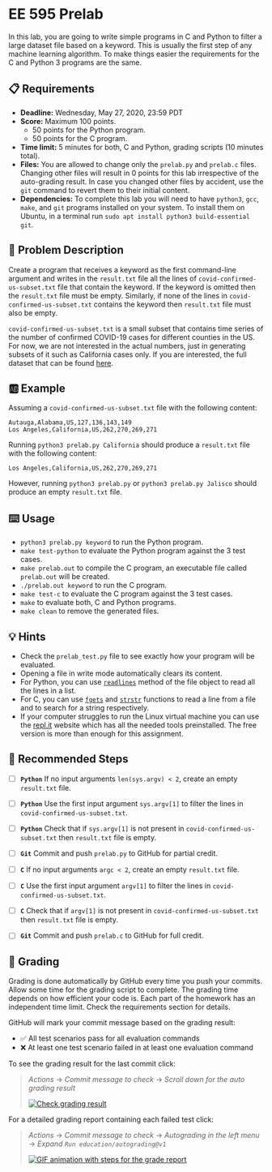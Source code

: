 # EE 595 Prelab
In this lab, you are going to write simple programs in C and Python to filter a large dataset file based on a keyword. This is usually the first step of any machine learning algorithm. To make things easier the requirements for the C and Python 3 programs are the same. 


## :clipboard: Requirements
- **Deadline:** Wednesday, May 27, 2020, 23:59 PDT
- **Score:** Maximum 100 points.
    - 50 points for the Python program.
    - 50 points for the C program.
- **Time limit:** 5 minutes for both, C and Python, grading scripts (10 minutes total).
- **Files:** You are allowed to change only the ``prelab.py`` and ``prelab.c`` files. Changing other files will result in 0 points for this lab irrespective of the auto-grading result. In case you changed other files by accident, use the ``git`` command to revert them to their initial content. 
- **Dependencies:** To complete this lab you will need to have ``python3``, ``gcc``, ``make``, and ``git`` programs installed on your system. To install them on Ubuntu, in a terminal run ``sudo apt install python3 build-essential git``.


## :abacus: Problem Description

Create a program that receives a keyword as the first command-line argument and writes in the ``result.txt`` file all the lines of ``covid-confirmed-us-subset.txt`` file that contain the keyword. If the keyword is omitted then the ``result.txt`` file must be empty. Similarly, if none of the lines in ``covid-confirmed-us-subset.txt`` contains the keyword then ``result.txt`` file must also be empty.

``covid-confirmed-us-subset.txt`` is a small subset that contains time series of the number of confirmed COVID-19 cases for different counties in the US. For now, we are not interested in the actual numbers, just in generating subsets of it such as California cases only. If you are interested, the full dataset that can be found [here](https://raw.githubusercontent.com/CSSEGISandData/COVID-19/master/csse_covid_19_data/csse_covid_19_time_series/time_series_covid19_confirmed_US.csv).


## :ab: Example
Assuming a ``covid-confirmed-us-subset.txt`` file with the following content:
```
Autauga,Alabama,US,127,136,143,149
Los Angeles,California,US,262,270,269,271  
```
Running ``python3 prelab.py California`` should produce a ``result.txt`` file with the following content:
```
Los Angeles,California,US,262,270,269,271  
```
However, running ``python3 prelab.py`` or ``python3 prelab.py Jalisco`` should produce an empty ``result.txt`` file.


## :keyboard: Usage 
- ``python3 prelab.py keyword`` to run the Python program.
- ``make test-python`` to evaluate the Python program against the 3 test cases.
- ``make prelab.out`` to compile the C program, an executable file called ``prelab.out`` will be created.
- ``./prelab.out keyword`` to run the C program.
- ``make test-c`` to evaluate the C program against the 3 test cases.
- ``make`` to evaluate both, C and Python programs.
- ``make clean`` to remove the generated files.


## :bulb: Hints
- Check the ``prelab_test.py`` file to see exactly how your program will be evaluated.
- Opening a file in write mode automatically clears its content.
- For Python, you can use [``readlines``](https://docs.python.org/3/tutorial/inputoutput.html#methods-of-file-objects) method of the file object to read all the lines in a list.
- For C, you can use [``fgets``](https://www.tutorialspoint.com/c_standard_library/c_function_fgets.htm) and [``strstr``](https://www.tutorialspoint.com/c_standard_library/c_function_strstr.htm) functions to read a line from a file and to search for a string respectively.
- If your computer struggles to run the Linux virtual machine you can use the [repl.it](https://repl.it/) website which has all the needed tools preinstalled. The free version is more than enough for this assignment.


## :feet: Recommended Steps
- [ ] **``Python``** If no input arguments ``len(sys.argv) < 2``, create an empty ``result.txt`` file.
- [ ] **``Python``** Use the first input argument ``sys.argv[1]`` to filter the lines in ``covid-confirmed-us-subset.txt``.
- [ ] **``Python``** Check that if ``sys.argv[1]`` is not present in ``covid-confirmed-us-subset.txt`` then ``result.txt`` file is empty.
- [ ] **``Git``** Commit and push ``prelab.py`` to GitHub for partial credit.
- [ ] **``C``** If no input arguments ``argc < 2``, create an empty ``result.txt`` file.
- [ ] **``C``** Use the first input argument ``argv[1]`` to filter the lines in ``covid-confirmed-us-subset.txt``. 
- [ ] **``C``** Check that if ``argv[1]`` is not present in ``covid-confirmed-us-subset.txt`` then ``result.txt`` file is empty.
- [ ] **``Git``** Commit and push ``prelab.c`` to GitHub for full credit.


## :memo: Grading
Grading is done automatically by GitHub every time you push your commits. Allow some time for the grading script to complete. The grading time depends on how efficient your code is. Each part of the homework has an independent time limit. Check the requirements section for details. 

GitHub will mark your commit message based on the grading result:
  * :white_check_mark: All test scenarios pass for all evaluation commands 
  * :x: At least one test scenario failed in at least one evaluation command
  
To see the grading result for the last commit click:
> *Actions* → *Commit message to check* → *Scroll down for the auto grading result*
>
> [![Check grading result](https://i.gyazo.com/cd72e0166bdeb3ef291c9f2b4454f4c7.gif)](https://gyazo.com/cd72e0166bdeb3ef291c9f2b4454f4c7)

For a detailed grading report containing each failed test click:
> *Actions* → *Commit message to check* → *Autograding in the left menu* → *Expand ``Run education/autograding@v1``*
>
> [![GIF animation with steps for the grade report](https://i.gyazo.com/2c98694f1d372a5be13e95641912228e.gif)](https://gyazo.com/2c98694f1d372a5be13e95641912228e)
